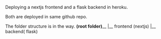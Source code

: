 Deploying a nextjs frontend and a flask backend in heroku.

Both are deployed in same github repo.

The folder structure is in the way. 
__(root folder)____
|__ frontend (nextjs)
|__ backend( flask)



